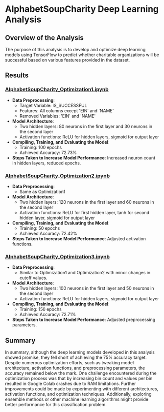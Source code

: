 # AlphabetSoupCharity Deep Learning Analysis

## Overview of the Analysis
The purpose of this analysis is to develop and optimize deep learning models using TensorFlow to predict whether charitable organizations will be successful based on various features provided in the dataset.

## Results

### [AlphabetSoupCharity_Optimization1.ipynb](AlphabetSoupCharity_Optimization1.ipynb)
- **Data Preprocessing**:
  - Target Variable: IS_SUCCESSFUL
  - Features: All columns except 'EIN' and 'NAME'
  - Removed Variables: 'EIN' and 'NAME'
- **Model Architecture**:
  - Two hidden layers: 80 neurons in the first layer and 30 neurons in the second layer
  - Activation functions: ReLU for hidden layers, sigmoid for output layer
- **Compiling, Training, and Evaluating the Model**:
  - Training: 100 epochs
  - Achieved Accuracy: 72.73%
- **Steps Taken to Increase Model Performance**: Increased neuron count in hidden layers, reduced epochs.

### [AlphabetSoupCharity_Optimization2.ipynb](AlphabetSoupCharity_Optimization2.ipynb)
- **Data Preprocessing**:
  - Same as Optimization1
- **Model Architecture**:
  - Two hidden layers: 120 neurons in the first layer and 60 neurons in the second layer
  - Activation functions: ReLU for first hidden layer, tanh for second hidden layer, sigmoid for output layer
- **Compiling, Training, and Evaluating the Model**:
  - Training: 50 epochs
  - Achieved Accuracy: 72.42%
- **Steps Taken to Increase Model Performance**: Adjusted activation functions.

### [AlphabetSoupCharity_Optimization3.ipynb](AlphabetSoupCharity_Optimization3.ipynb)
- **Data Preprocessing**:
  - Similar to Optimization1 and Optimization2 with minor changes in cutoff values.
- **Model Architecture**:
  - Two hidden layers: 100 neurons in the first layer and 50 neurons in the second layer
  - Activation functions: ReLU for hidden layers, sigmoid for output layer
- **Compiling, Training, and Evaluating the Model**:
  - Training: 150 epochs
  - Achieved Accuracy: 72.71%
- **Steps Taken to Increase Model Performance**: Adjusted preprocessing parameters.

## Summary
In summary, although the deep learning models developed in this analysis showed promise, they fell short of achieving the 75% accuracy target. Despite numerous optimization efforts, such as tweaking model architecture, activation functions, and preprocessing parameters, the accuracy remained below the mark. One challenge encountered during the optimization process was that by increasing bin count and values per bin resulted in Google Colab crashes due to RAM limitations. Further improvements could be made by experimenting with different architectures, activation functions, and optimization techniques. Additionally, exploring ensemble methods or other machine learning algorithms might provide better performance for this classification problem.
